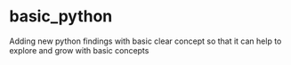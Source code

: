# basic_python
Adding new python findings with basic clear concept so that it can help to explore and grow with basic concepts
